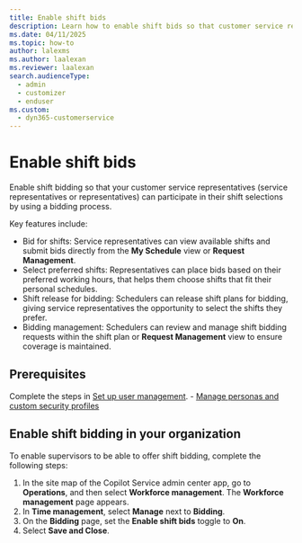 ```yaml
---
title: Enable shift bids
description: Learn how to enable shift bids so that customer service representatives can use a bidding process to determine their shift selections.
ms.date: 04/11/2025
ms.topic: how-to
author: lalexms
ms.author: laalexan
ms.reviewer: laalexan
search.audienceType: 
  - admin
  - customizer
  - enduser
ms.custom: 
  - dyn365-customerservice
---
```


# Enable shift bids

Enable shift bidding so that your customer service representatives (service representatives or representatives) can participate in their shift selections by using a bidding process. 

Key features include:

- Bid for shifts: Service representatives can view available shifts and submit bids directly from the **My Schedule** view or **Request Management**.
- Select preferred shifts: Representatives can place bids based on their preferred working hours, that helps them choose shifts that fit their personal schedules.
- Shift release for bidding: Schedulers can release shift plans for bidding, giving service representatives the opportunity to select the shifts they prefer.
- Bidding management: Schedulers can review and manage shift bidding requests within the shift plan or **Request Management** view to ensure coverage is maintained.

## Prerequisites

Complete the steps in [Set up user management](wfm-user-management.md).
    -	[Manage personas and custom security profiles](/dynamics365/customer-service/role-persona-mapping)

## Enable shift bidding in your organization

To enable supervisors to be able to offer shift bidding, complete the following steps:

1.	In the site map of the Copilot Service admin center app, go to **Operations**, and then select **Workforce management**. The **Workforce management** page appears.
1.	In **Time management**, select **Manage** next to **Bidding**.
2.	On the **Bidding** page, set the **Enable shift bids** toggle to **On**.
3.	Select **Save and Close**.
